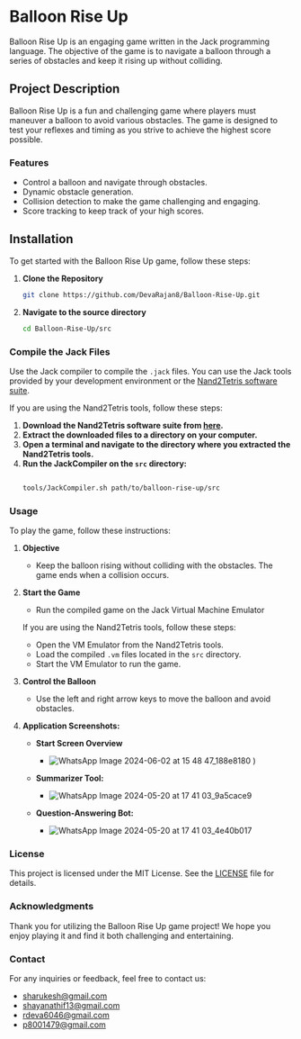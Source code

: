 # Balloon Rise Up

Balloon Rise Up is an engaging game written in the Jack programming language. The objective of the game is to navigate a balloon through a series of obstacles and keep it rising up without colliding.

## Project Description
Balloon Rise Up is a fun and challenging game where players must maneuver a balloon to avoid various obstacles. The game is designed to test your reflexes and timing as you strive to achieve the highest score possible.

### Features
- Control a balloon and navigate through obstacles.
- Dynamic obstacle generation.
- Collision detection to make the game challenging and engaging.
- Score tracking to keep track of your high scores.

## Installation
To get started with the Balloon Rise Up game, follow these steps:

1. **Clone the Repository**
   ```sh
   git clone https://github.com/DevaRajan8/Balloon-Rise-Up.git
2. **Navigate to the source directory**
   ```sh
   cd Balloon-Rise-Up/src

### Compile the Jack Files

Use the Jack compiler to compile the `.jack` files. You can use the Jack tools provided by your development environment or the [Nand2Tetris software suite](https://www.nand2tetris.org/software).

If you are using the Nand2Tetris tools, follow these steps:

1. **Download the Nand2Tetris software suite from [here](https://www.nand2tetris.org/software).**
2. **Extract the downloaded files to a directory on your computer.**
3. **Open a terminal and navigate to the directory where you extracted the Nand2Tetris tools.**
4. **Run the JackCompiler on the `src` directory:**
   ```sh
   
   tools/JackCompiler.sh path/to/balloon-rise-up/src

### Usage

To play the game, follow these instructions:

1. **Objective**
   - Keep the balloon rising without colliding with the obstacles. The game ends when a collision occurs.

2. **Start the Game**
   - Run the compiled game on the Jack Virtual Machine Emulator
   
   If you are using the Nand2Tetris tools, follow these steps:
   - Open the VM Emulator from the Nand2Tetris tools.
   - Load the compiled `.vm` files located in the `src` directory.
   - Start the VM Emulator to run the game.

3. **Control the Balloon**
   - Use the left and right arrow keys to move the balloon and avoid obstacles.

4. **Application Screenshots:**

    - **Start Screen Overview**
    
      - ![WhatsApp Image 2024-06-02 at 15 48 47_188e8180](https://github.com/DevaRajan8/Balloon-Rise-Up/assets/153832931/6b24babd-9195-492d-ae55-60e8954cd1c6)
)


    - **Summarizer Tool:**
    
      - ![WhatsApp Image 2024-05-20 at 17 41 03_9a5cace9](https://github.com/Sharukesh3/LLM-for-hydrogen-storage/assets/153832931/98ce4281-af8d-4c39-adc9-bee84108d312)


    - **Question-Answering Bot:**
    
      - ![WhatsApp Image 2024-05-20 at 17 41 03_4e40b017](https://github.com/Sharukesh3/LLM-for-hydrogen-storage/assets/153832931/d2f92d57-ef20-4224-a96b-05e121e059b7)


  
### License

This project is licensed under the MIT License. See the [LICENSE](LICENSE) file for details.

### Acknowledgments

Thank you for utilizing the Balloon Rise Up game project! We hope you enjoy playing it and find it both challenging and entertaining.

### Contact

For any inquiries or feedback, feel free to contact us:

- sharukesh@gmail.com
- shayanathif13@gmail.com
- rdeva6046@gmail.com
- p8001479@gmail.com


